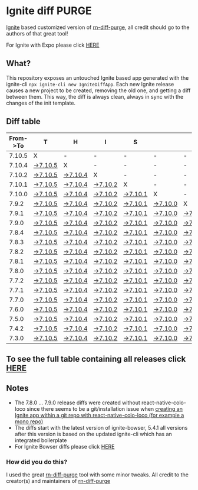 # Ignite diff PURGE

[Ignite](https://github.com/infinitered/ignite) based customized version of [rn-diff-purge](https://github.com/react-native-community/rn-diff-purge/), all credit should go to the authors of that great tool!

For Ignite with Expo please click [HERE](https://github.com/nirre7/ignite-expo-diff-purge)

## What?

This repository exposes an untouched Ignite based app generated with the ignite-cli
`npx ignite-cli new IgniteDiffApp`. Each new Ignite release causes a new project to be created, removing the old one, and getting a diff between them. This way, the diff is always clean, always in sync with the changes of the init template.

## Diff table

| From->To | T                                                                                              | H                                                                                              | I                                                                                              | S                                                                                              |                                                                                               | I                                                                                           | S                                                                                           |                                                                                             | C                                                                                           | O                                                                                           | O                                                                                           | L                                                                                           |                                                                                             |                                                                                             |                                                                                             |                                                                                             |                                                                                             |                                                                                             |                                                                                             |     |
| -------- | ---------------------------------------------------------------------------------------------- | ---------------------------------------------------------------------------------------------- | ---------------------------------------------------------------------------------------------- | ---------------------------------------------------------------------------------------------- | --------------------------------------------------------------------------------------------- | ------------------------------------------------------------------------------------------- | ------------------------------------------------------------------------------------------- | ------------------------------------------------------------------------------------------- | ------------------------------------------------------------------------------------------- | ------------------------------------------------------------------------------------------- | ------------------------------------------------------------------------------------------- | ------------------------------------------------------------------------------------------- | ------------------------------------------------------------------------------------------- | ------------------------------------------------------------------------------------------- | ------------------------------------------------------------------------------------------- | ------------------------------------------------------------------------------------------- | ------------------------------------------------------------------------------------------- | ------------------------------------------------------------------------------------------- | ------------------------------------------------------------------------------------------- | --- |
| 7.10.5   | X                                                                                              | -                                                                                              | -                                                                                              | -                                                                                              | -                                                                                             | -                                                                                           | -                                                                                           | -                                                                                           | -                                                                                           | -                                                                                           | -                                                                                           | -                                                                                           | -                                                                                           | -                                                                                           | -                                                                                           | -                                                                                           | -                                                                                           | -                                                                                           | -                                                                                           | -   |
| 7.10.4   | [->7.10.5](https://github.com/nirre7/ignite-diff-purge/compare/release/7.10.4..release/7.10.5) | X                                                                                              | -                                                                                              | -                                                                                              | -                                                                                             | -                                                                                           | -                                                                                           | -                                                                                           | -                                                                                           | -                                                                                           | -                                                                                           | -                                                                                           | -                                                                                           | -                                                                                           | -                                                                                           | -                                                                                           | -                                                                                           | -                                                                                           | -                                                                                           | -   |
| 7.10.2   | [->7.10.5](https://github.com/nirre7/ignite-diff-purge/compare/release/7.10.2..release/7.10.5) | [->7.10.4](https://github.com/nirre7/ignite-diff-purge/compare/release/7.10.2..release/7.10.4) | X                                                                                              | -                                                                                              | -                                                                                             | -                                                                                           | -                                                                                           | -                                                                                           | -                                                                                           | -                                                                                           | -                                                                                           | -                                                                                           | -                                                                                           | -                                                                                           | -                                                                                           | -                                                                                           | -                                                                                           | -                                                                                           | -                                                                                           | -   |
| 7.10.1   | [->7.10.5](https://github.com/nirre7/ignite-diff-purge/compare/release/7.10.1..release/7.10.5) | [->7.10.4](https://github.com/nirre7/ignite-diff-purge/compare/release/7.10.1..release/7.10.4) | [->7.10.2](https://github.com/nirre7/ignite-diff-purge/compare/release/7.10.1..release/7.10.2) | X                                                                                              | -                                                                                             | -                                                                                           | -                                                                                           | -                                                                                           | -                                                                                           | -                                                                                           | -                                                                                           | -                                                                                           | -                                                                                           | -                                                                                           | -                                                                                           | -                                                                                           | -                                                                                           | -                                                                                           | -                                                                                           | -   |
| 7.10.0   | [->7.10.5](https://github.com/nirre7/ignite-diff-purge/compare/release/7.10.0..release/7.10.5) | [->7.10.4](https://github.com/nirre7/ignite-diff-purge/compare/release/7.10.0..release/7.10.4) | [->7.10.2](https://github.com/nirre7/ignite-diff-purge/compare/release/7.10.0..release/7.10.2) | [->7.10.1](https://github.com/nirre7/ignite-diff-purge/compare/release/7.10.0..release/7.10.1) | X                                                                                             | -                                                                                           | -                                                                                           | -                                                                                           | -                                                                                           | -                                                                                           | -                                                                                           | -                                                                                           | -                                                                                           | -                                                                                           | -                                                                                           | -                                                                                           | -                                                                                           | -                                                                                           | -                                                                                           | -   |
| 7.9.2    | [->7.10.5](https://github.com/nirre7/ignite-diff-purge/compare/release/7.9.2..release/7.10.5)  | [->7.10.4](https://github.com/nirre7/ignite-diff-purge/compare/release/7.9.2..release/7.10.4)  | [->7.10.2](https://github.com/nirre7/ignite-diff-purge/compare/release/7.9.2..release/7.10.2)  | [->7.10.1](https://github.com/nirre7/ignite-diff-purge/compare/release/7.9.2..release/7.10.1)  | [->7.10.0](https://github.com/nirre7/ignite-diff-purge/compare/release/7.9.2..release/7.10.0) | X                                                                                           | -                                                                                           | -                                                                                           | -                                                                                           | -                                                                                           | -                                                                                           | -                                                                                           | -                                                                                           | -                                                                                           | -                                                                                           | -                                                                                           | -                                                                                           | -                                                                                           | -                                                                                           | -   |
| 7.9.1    | [->7.10.5](https://github.com/nirre7/ignite-diff-purge/compare/release/7.9.1..release/7.10.5)  | [->7.10.4](https://github.com/nirre7/ignite-diff-purge/compare/release/7.9.1..release/7.10.4)  | [->7.10.2](https://github.com/nirre7/ignite-diff-purge/compare/release/7.9.1..release/7.10.2)  | [->7.10.1](https://github.com/nirre7/ignite-diff-purge/compare/release/7.9.1..release/7.10.1)  | [->7.10.0](https://github.com/nirre7/ignite-diff-purge/compare/release/7.9.1..release/7.10.0) | [->7.9.2](https://github.com/nirre7/ignite-diff-purge/compare/release/7.9.1..release/7.9.2) | X                                                                                           | -                                                                                           | -                                                                                           | -                                                                                           | -                                                                                           | -                                                                                           | -                                                                                           | -                                                                                           | -                                                                                           | -                                                                                           | -                                                                                           | -                                                                                           | -                                                                                           | -   |
| 7.9.0    | [->7.10.5](https://github.com/nirre7/ignite-diff-purge/compare/release/7.9.0..release/7.10.5)  | [->7.10.4](https://github.com/nirre7/ignite-diff-purge/compare/release/7.9.0..release/7.10.4)  | [->7.10.2](https://github.com/nirre7/ignite-diff-purge/compare/release/7.9.0..release/7.10.2)  | [->7.10.1](https://github.com/nirre7/ignite-diff-purge/compare/release/7.9.0..release/7.10.1)  | [->7.10.0](https://github.com/nirre7/ignite-diff-purge/compare/release/7.9.0..release/7.10.0) | [->7.9.2](https://github.com/nirre7/ignite-diff-purge/compare/release/7.9.0..release/7.9.2) | [->7.9.1](https://github.com/nirre7/ignite-diff-purge/compare/release/7.9.0..release/7.9.1) | X                                                                                           | -                                                                                           | -                                                                                           | -                                                                                           | -                                                                                           | -                                                                                           | -                                                                                           | -                                                                                           | -                                                                                           | -                                                                                           | -                                                                                           | -                                                                                           | -   |
| 7.8.4    | [->7.10.5](https://github.com/nirre7/ignite-diff-purge/compare/release/7.8.4..release/7.10.5)  | [->7.10.4](https://github.com/nirre7/ignite-diff-purge/compare/release/7.8.4..release/7.10.4)  | [->7.10.2](https://github.com/nirre7/ignite-diff-purge/compare/release/7.8.4..release/7.10.2)  | [->7.10.1](https://github.com/nirre7/ignite-diff-purge/compare/release/7.8.4..release/7.10.1)  | [->7.10.0](https://github.com/nirre7/ignite-diff-purge/compare/release/7.8.4..release/7.10.0) | [->7.9.2](https://github.com/nirre7/ignite-diff-purge/compare/release/7.8.4..release/7.9.2) | [->7.9.1](https://github.com/nirre7/ignite-diff-purge/compare/release/7.8.4..release/7.9.1) | [->7.9.0](https://github.com/nirre7/ignite-diff-purge/compare/release/7.8.4..release/7.9.0) | X                                                                                           | -                                                                                           | -                                                                                           | -                                                                                           | -                                                                                           | -                                                                                           | -                                                                                           | -                                                                                           | -                                                                                           | -                                                                                           | -                                                                                           | -   |
| 7.8.3    | [->7.10.5](https://github.com/nirre7/ignite-diff-purge/compare/release/7.8.3..release/7.10.5)  | [->7.10.4](https://github.com/nirre7/ignite-diff-purge/compare/release/7.8.3..release/7.10.4)  | [->7.10.2](https://github.com/nirre7/ignite-diff-purge/compare/release/7.8.3..release/7.10.2)  | [->7.10.1](https://github.com/nirre7/ignite-diff-purge/compare/release/7.8.3..release/7.10.1)  | [->7.10.0](https://github.com/nirre7/ignite-diff-purge/compare/release/7.8.3..release/7.10.0) | [->7.9.2](https://github.com/nirre7/ignite-diff-purge/compare/release/7.8.3..release/7.9.2) | [->7.9.1](https://github.com/nirre7/ignite-diff-purge/compare/release/7.8.3..release/7.9.1) | [->7.9.0](https://github.com/nirre7/ignite-diff-purge/compare/release/7.8.3..release/7.9.0) | [->7.8.4](https://github.com/nirre7/ignite-diff-purge/compare/release/7.8.3..release/7.8.4) | X                                                                                           | -                                                                                           | -                                                                                           | -                                                                                           | -                                                                                           | -                                                                                           | -                                                                                           | -                                                                                           | -                                                                                           | -                                                                                           | -   |
| 7.8.2    | [->7.10.5](https://github.com/nirre7/ignite-diff-purge/compare/release/7.8.2..release/7.10.5)  | [->7.10.4](https://github.com/nirre7/ignite-diff-purge/compare/release/7.8.2..release/7.10.4)  | [->7.10.2](https://github.com/nirre7/ignite-diff-purge/compare/release/7.8.2..release/7.10.2)  | [->7.10.1](https://github.com/nirre7/ignite-diff-purge/compare/release/7.8.2..release/7.10.1)  | [->7.10.0](https://github.com/nirre7/ignite-diff-purge/compare/release/7.8.2..release/7.10.0) | [->7.9.2](https://github.com/nirre7/ignite-diff-purge/compare/release/7.8.2..release/7.9.2) | [->7.9.1](https://github.com/nirre7/ignite-diff-purge/compare/release/7.8.2..release/7.9.1) | [->7.9.0](https://github.com/nirre7/ignite-diff-purge/compare/release/7.8.2..release/7.9.0) | [->7.8.4](https://github.com/nirre7/ignite-diff-purge/compare/release/7.8.2..release/7.8.4) | [->7.8.3](https://github.com/nirre7/ignite-diff-purge/compare/release/7.8.2..release/7.8.3) | X                                                                                           | -                                                                                           | -                                                                                           | -                                                                                           | -                                                                                           | -                                                                                           | -                                                                                           | -                                                                                           | -                                                                                           | -   |
| 7.8.1    | [->7.10.5](https://github.com/nirre7/ignite-diff-purge/compare/release/7.8.1..release/7.10.5)  | [->7.10.4](https://github.com/nirre7/ignite-diff-purge/compare/release/7.8.1..release/7.10.4)  | [->7.10.2](https://github.com/nirre7/ignite-diff-purge/compare/release/7.8.1..release/7.10.2)  | [->7.10.1](https://github.com/nirre7/ignite-diff-purge/compare/release/7.8.1..release/7.10.1)  | [->7.10.0](https://github.com/nirre7/ignite-diff-purge/compare/release/7.8.1..release/7.10.0) | [->7.9.2](https://github.com/nirre7/ignite-diff-purge/compare/release/7.8.1..release/7.9.2) | [->7.9.1](https://github.com/nirre7/ignite-diff-purge/compare/release/7.8.1..release/7.9.1) | [->7.9.0](https://github.com/nirre7/ignite-diff-purge/compare/release/7.8.1..release/7.9.0) | [->7.8.4](https://github.com/nirre7/ignite-diff-purge/compare/release/7.8.1..release/7.8.4) | [->7.8.3](https://github.com/nirre7/ignite-diff-purge/compare/release/7.8.1..release/7.8.3) | [->7.8.2](https://github.com/nirre7/ignite-diff-purge/compare/release/7.8.1..release/7.8.2) | X                                                                                           | -                                                                                           | -                                                                                           | -                                                                                           | -                                                                                           | -                                                                                           | -                                                                                           | -                                                                                           | -   |
| 7.8.0    | [->7.10.5](https://github.com/nirre7/ignite-diff-purge/compare/release/7.8.0..release/7.10.5)  | [->7.10.4](https://github.com/nirre7/ignite-diff-purge/compare/release/7.8.0..release/7.10.4)  | [->7.10.2](https://github.com/nirre7/ignite-diff-purge/compare/release/7.8.0..release/7.10.2)  | [->7.10.1](https://github.com/nirre7/ignite-diff-purge/compare/release/7.8.0..release/7.10.1)  | [->7.10.0](https://github.com/nirre7/ignite-diff-purge/compare/release/7.8.0..release/7.10.0) | [->7.9.2](https://github.com/nirre7/ignite-diff-purge/compare/release/7.8.0..release/7.9.2) | [->7.9.1](https://github.com/nirre7/ignite-diff-purge/compare/release/7.8.0..release/7.9.1) | [->7.9.0](https://github.com/nirre7/ignite-diff-purge/compare/release/7.8.0..release/7.9.0) | [->7.8.4](https://github.com/nirre7/ignite-diff-purge/compare/release/7.8.0..release/7.8.4) | [->7.8.3](https://github.com/nirre7/ignite-diff-purge/compare/release/7.8.0..release/7.8.3) | [->7.8.2](https://github.com/nirre7/ignite-diff-purge/compare/release/7.8.0..release/7.8.2) | [->7.8.1](https://github.com/nirre7/ignite-diff-purge/compare/release/7.8.0..release/7.8.1) | X                                                                                           | -                                                                                           | -                                                                                           | -                                                                                           | -                                                                                           | -                                                                                           | -                                                                                           | -   |
| 7.7.2    | [->7.10.5](https://github.com/nirre7/ignite-diff-purge/compare/release/7.7.2..release/7.10.5)  | [->7.10.4](https://github.com/nirre7/ignite-diff-purge/compare/release/7.7.2..release/7.10.4)  | [->7.10.2](https://github.com/nirre7/ignite-diff-purge/compare/release/7.7.2..release/7.10.2)  | [->7.10.1](https://github.com/nirre7/ignite-diff-purge/compare/release/7.7.2..release/7.10.1)  | [->7.10.0](https://github.com/nirre7/ignite-diff-purge/compare/release/7.7.2..release/7.10.0) | [->7.9.2](https://github.com/nirre7/ignite-diff-purge/compare/release/7.7.2..release/7.9.2) | [->7.9.1](https://github.com/nirre7/ignite-diff-purge/compare/release/7.7.2..release/7.9.1) | [->7.9.0](https://github.com/nirre7/ignite-diff-purge/compare/release/7.7.2..release/7.9.0) | [->7.8.4](https://github.com/nirre7/ignite-diff-purge/compare/release/7.7.2..release/7.8.4) | [->7.8.3](https://github.com/nirre7/ignite-diff-purge/compare/release/7.7.2..release/7.8.3) | [->7.8.2](https://github.com/nirre7/ignite-diff-purge/compare/release/7.7.2..release/7.8.2) | [->7.8.1](https://github.com/nirre7/ignite-diff-purge/compare/release/7.7.2..release/7.8.1) | [->7.8.0](https://github.com/nirre7/ignite-diff-purge/compare/release/7.7.2..release/7.8.0) | X                                                                                           | -                                                                                           | -                                                                                           | -                                                                                           | -                                                                                           | -                                                                                           | -   |
| 7.7.1    | [->7.10.5](https://github.com/nirre7/ignite-diff-purge/compare/release/7.7.1..release/7.10.5)  | [->7.10.4](https://github.com/nirre7/ignite-diff-purge/compare/release/7.7.1..release/7.10.4)  | [->7.10.2](https://github.com/nirre7/ignite-diff-purge/compare/release/7.7.1..release/7.10.2)  | [->7.10.1](https://github.com/nirre7/ignite-diff-purge/compare/release/7.7.1..release/7.10.1)  | [->7.10.0](https://github.com/nirre7/ignite-diff-purge/compare/release/7.7.1..release/7.10.0) | [->7.9.2](https://github.com/nirre7/ignite-diff-purge/compare/release/7.7.1..release/7.9.2) | [->7.9.1](https://github.com/nirre7/ignite-diff-purge/compare/release/7.7.1..release/7.9.1) | [->7.9.0](https://github.com/nirre7/ignite-diff-purge/compare/release/7.7.1..release/7.9.0) | [->7.8.4](https://github.com/nirre7/ignite-diff-purge/compare/release/7.7.1..release/7.8.4) | [->7.8.3](https://github.com/nirre7/ignite-diff-purge/compare/release/7.7.1..release/7.8.3) | [->7.8.2](https://github.com/nirre7/ignite-diff-purge/compare/release/7.7.1..release/7.8.2) | [->7.8.1](https://github.com/nirre7/ignite-diff-purge/compare/release/7.7.1..release/7.8.1) | [->7.8.0](https://github.com/nirre7/ignite-diff-purge/compare/release/7.7.1..release/7.8.0) | [->7.7.2](https://github.com/nirre7/ignite-diff-purge/compare/release/7.7.1..release/7.7.2) | X                                                                                           | -                                                                                           | -                                                                                           | -                                                                                           | -                                                                                           | -   |
| 7.7.0    | [->7.10.5](https://github.com/nirre7/ignite-diff-purge/compare/release/7.7.0..release/7.10.5)  | [->7.10.4](https://github.com/nirre7/ignite-diff-purge/compare/release/7.7.0..release/7.10.4)  | [->7.10.2](https://github.com/nirre7/ignite-diff-purge/compare/release/7.7.0..release/7.10.2)  | [->7.10.1](https://github.com/nirre7/ignite-diff-purge/compare/release/7.7.0..release/7.10.1)  | [->7.10.0](https://github.com/nirre7/ignite-diff-purge/compare/release/7.7.0..release/7.10.0) | [->7.9.2](https://github.com/nirre7/ignite-diff-purge/compare/release/7.7.0..release/7.9.2) | [->7.9.1](https://github.com/nirre7/ignite-diff-purge/compare/release/7.7.0..release/7.9.1) | [->7.9.0](https://github.com/nirre7/ignite-diff-purge/compare/release/7.7.0..release/7.9.0) | [->7.8.4](https://github.com/nirre7/ignite-diff-purge/compare/release/7.7.0..release/7.8.4) | [->7.8.3](https://github.com/nirre7/ignite-diff-purge/compare/release/7.7.0..release/7.8.3) | [->7.8.2](https://github.com/nirre7/ignite-diff-purge/compare/release/7.7.0..release/7.8.2) | [->7.8.1](https://github.com/nirre7/ignite-diff-purge/compare/release/7.7.0..release/7.8.1) | [->7.8.0](https://github.com/nirre7/ignite-diff-purge/compare/release/7.7.0..release/7.8.0) | [->7.7.2](https://github.com/nirre7/ignite-diff-purge/compare/release/7.7.0..release/7.7.2) | [->7.7.1](https://github.com/nirre7/ignite-diff-purge/compare/release/7.7.0..release/7.7.1) | X                                                                                           | -                                                                                           | -                                                                                           | -                                                                                           | -   |
| 7.6.0    | [->7.10.5](https://github.com/nirre7/ignite-diff-purge/compare/release/7.6.0..release/7.10.5)  | [->7.10.4](https://github.com/nirre7/ignite-diff-purge/compare/release/7.6.0..release/7.10.4)  | [->7.10.2](https://github.com/nirre7/ignite-diff-purge/compare/release/7.6.0..release/7.10.2)  | [->7.10.1](https://github.com/nirre7/ignite-diff-purge/compare/release/7.6.0..release/7.10.1)  | [->7.10.0](https://github.com/nirre7/ignite-diff-purge/compare/release/7.6.0..release/7.10.0) | [->7.9.2](https://github.com/nirre7/ignite-diff-purge/compare/release/7.6.0..release/7.9.2) | [->7.9.1](https://github.com/nirre7/ignite-diff-purge/compare/release/7.6.0..release/7.9.1) | [->7.9.0](https://github.com/nirre7/ignite-diff-purge/compare/release/7.6.0..release/7.9.0) | [->7.8.4](https://github.com/nirre7/ignite-diff-purge/compare/release/7.6.0..release/7.8.4) | [->7.8.3](https://github.com/nirre7/ignite-diff-purge/compare/release/7.6.0..release/7.8.3) | [->7.8.2](https://github.com/nirre7/ignite-diff-purge/compare/release/7.6.0..release/7.8.2) | [->7.8.1](https://github.com/nirre7/ignite-diff-purge/compare/release/7.6.0..release/7.8.1) | [->7.8.0](https://github.com/nirre7/ignite-diff-purge/compare/release/7.6.0..release/7.8.0) | [->7.7.2](https://github.com/nirre7/ignite-diff-purge/compare/release/7.6.0..release/7.7.2) | [->7.7.1](https://github.com/nirre7/ignite-diff-purge/compare/release/7.6.0..release/7.7.1) | [->7.7.0](https://github.com/nirre7/ignite-diff-purge/compare/release/7.6.0..release/7.7.0) | X                                                                                           | -                                                                                           | -                                                                                           | -   |
| 7.5.0    | [->7.10.5](https://github.com/nirre7/ignite-diff-purge/compare/release/7.5.0..release/7.10.5)  | [->7.10.4](https://github.com/nirre7/ignite-diff-purge/compare/release/7.5.0..release/7.10.4)  | [->7.10.2](https://github.com/nirre7/ignite-diff-purge/compare/release/7.5.0..release/7.10.2)  | [->7.10.1](https://github.com/nirre7/ignite-diff-purge/compare/release/7.5.0..release/7.10.1)  | [->7.10.0](https://github.com/nirre7/ignite-diff-purge/compare/release/7.5.0..release/7.10.0) | [->7.9.2](https://github.com/nirre7/ignite-diff-purge/compare/release/7.5.0..release/7.9.2) | [->7.9.1](https://github.com/nirre7/ignite-diff-purge/compare/release/7.5.0..release/7.9.1) | [->7.9.0](https://github.com/nirre7/ignite-diff-purge/compare/release/7.5.0..release/7.9.0) | [->7.8.4](https://github.com/nirre7/ignite-diff-purge/compare/release/7.5.0..release/7.8.4) | [->7.8.3](https://github.com/nirre7/ignite-diff-purge/compare/release/7.5.0..release/7.8.3) | [->7.8.2](https://github.com/nirre7/ignite-diff-purge/compare/release/7.5.0..release/7.8.2) | [->7.8.1](https://github.com/nirre7/ignite-diff-purge/compare/release/7.5.0..release/7.8.1) | [->7.8.0](https://github.com/nirre7/ignite-diff-purge/compare/release/7.5.0..release/7.8.0) | [->7.7.2](https://github.com/nirre7/ignite-diff-purge/compare/release/7.5.0..release/7.7.2) | [->7.7.1](https://github.com/nirre7/ignite-diff-purge/compare/release/7.5.0..release/7.7.1) | [->7.7.0](https://github.com/nirre7/ignite-diff-purge/compare/release/7.5.0..release/7.7.0) | [->7.6.0](https://github.com/nirre7/ignite-diff-purge/compare/release/7.5.0..release/7.6.0) | X                                                                                           | -                                                                                           | -   |
| 7.4.2    | [->7.10.5](https://github.com/nirre7/ignite-diff-purge/compare/release/7.4.2..release/7.10.5)  | [->7.10.4](https://github.com/nirre7/ignite-diff-purge/compare/release/7.4.2..release/7.10.4)  | [->7.10.2](https://github.com/nirre7/ignite-diff-purge/compare/release/7.4.2..release/7.10.2)  | [->7.10.1](https://github.com/nirre7/ignite-diff-purge/compare/release/7.4.2..release/7.10.1)  | [->7.10.0](https://github.com/nirre7/ignite-diff-purge/compare/release/7.4.2..release/7.10.0) | [->7.9.2](https://github.com/nirre7/ignite-diff-purge/compare/release/7.4.2..release/7.9.2) | [->7.9.1](https://github.com/nirre7/ignite-diff-purge/compare/release/7.4.2..release/7.9.1) | [->7.9.0](https://github.com/nirre7/ignite-diff-purge/compare/release/7.4.2..release/7.9.0) | [->7.8.4](https://github.com/nirre7/ignite-diff-purge/compare/release/7.4.2..release/7.8.4) | [->7.8.3](https://github.com/nirre7/ignite-diff-purge/compare/release/7.4.2..release/7.8.3) | [->7.8.2](https://github.com/nirre7/ignite-diff-purge/compare/release/7.4.2..release/7.8.2) | [->7.8.1](https://github.com/nirre7/ignite-diff-purge/compare/release/7.4.2..release/7.8.1) | [->7.8.0](https://github.com/nirre7/ignite-diff-purge/compare/release/7.4.2..release/7.8.0) | [->7.7.2](https://github.com/nirre7/ignite-diff-purge/compare/release/7.4.2..release/7.7.2) | [->7.7.1](https://github.com/nirre7/ignite-diff-purge/compare/release/7.4.2..release/7.7.1) | [->7.7.0](https://github.com/nirre7/ignite-diff-purge/compare/release/7.4.2..release/7.7.0) | [->7.6.0](https://github.com/nirre7/ignite-diff-purge/compare/release/7.4.2..release/7.6.0) | [->7.5.0](https://github.com/nirre7/ignite-diff-purge/compare/release/7.4.2..release/7.5.0) | X                                                                                           | -   |
| 7.3.0    | [->7.10.5](https://github.com/nirre7/ignite-diff-purge/compare/release/7.3.0..release/7.10.5)  | [->7.10.4](https://github.com/nirre7/ignite-diff-purge/compare/release/7.3.0..release/7.10.4)  | [->7.10.2](https://github.com/nirre7/ignite-diff-purge/compare/release/7.3.0..release/7.10.2)  | [->7.10.1](https://github.com/nirre7/ignite-diff-purge/compare/release/7.3.0..release/7.10.1)  | [->7.10.0](https://github.com/nirre7/ignite-diff-purge/compare/release/7.3.0..release/7.10.0) | [->7.9.2](https://github.com/nirre7/ignite-diff-purge/compare/release/7.3.0..release/7.9.2) | [->7.9.1](https://github.com/nirre7/ignite-diff-purge/compare/release/7.3.0..release/7.9.1) | [->7.9.0](https://github.com/nirre7/ignite-diff-purge/compare/release/7.3.0..release/7.9.0) | [->7.8.4](https://github.com/nirre7/ignite-diff-purge/compare/release/7.3.0..release/7.8.4) | [->7.8.3](https://github.com/nirre7/ignite-diff-purge/compare/release/7.3.0..release/7.8.3) | [->7.8.2](https://github.com/nirre7/ignite-diff-purge/compare/release/7.3.0..release/7.8.2) | [->7.8.1](https://github.com/nirre7/ignite-diff-purge/compare/release/7.3.0..release/7.8.1) | [->7.8.0](https://github.com/nirre7/ignite-diff-purge/compare/release/7.3.0..release/7.8.0) | [->7.7.2](https://github.com/nirre7/ignite-diff-purge/compare/release/7.3.0..release/7.7.2) | [->7.7.1](https://github.com/nirre7/ignite-diff-purge/compare/release/7.3.0..release/7.7.1) | [->7.7.0](https://github.com/nirre7/ignite-diff-purge/compare/release/7.3.0..release/7.7.0) | [->7.6.0](https://github.com/nirre7/ignite-diff-purge/compare/release/7.3.0..release/7.6.0) | [->7.5.0](https://github.com/nirre7/ignite-diff-purge/compare/release/7.3.0..release/7.5.0) | [->7.4.2](https://github.com/nirre7/ignite-diff-purge/compare/release/7.3.0..release/7.4.2) | X   |

## To see the full table containing all releases click [HERE](https://nirre7.github.io/ignite-diff-purge/)

## Notes
- The 7.8.0 ... 7.9.0 release diffs were created without react-native-colo-loco since there seems to be a git/installation issue when [creating an Ignite app within a git repo with react-native-colo-loco (for example a mono repo)](https://github.com/infinitered/ignite/issues/1845) 
- The diffs start with the latest version of ignite-bowser, 5.4.1 all versions after this version is based on the updated ignite-cli which has an integrated boilerplate
- For Ignite Bowser diffs please click [HERE](https://github.com/nirre7/ignite-bowser-diff-purge)

### How did you do this?

I used the great [rn-diff-purge](https://github.com/react-native-community/rn-diff-purge/) tool with some minor tweaks.
All credit to the creator(s) and maintainers of [rn-diff-purge](https://github.com/react-native-community/rn-diff-purge/)

